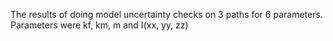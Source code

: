 The results of doing model uncertainty checks on 3 paths for 6 parameters.
Parameters were kf, km, m and I(xx, yy, zz)

